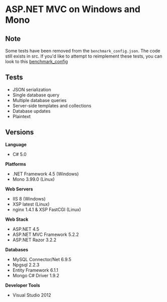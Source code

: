 # ASP.NET MVC on Windows and Mono

## Note

Some tests have been removed from the `benchmark_config.json`. The code still exists in src. If you'd like to attempt to reimplement these tests, you can look to this [benchmark_config](https://github.com/TechEmpower/FrameworkBenchmarks/blob/master/frameworks/CSharp/aspnet/benchmark_config.json)

## Tests

* JSON serialization
* Single database query
* Multiple database queries
* Server-side templates and collections
* Database updates
* Plaintext

## Versions

**Language**

* C# 5.0

**Platforms**

* .NET Framework 4.5 (Windows)
* Mono 3.99.0 (Linux)

**Web Servers**

* IIS 8 (Windows)
* XSP latest (Linux)
* nginx 1.4.1 & XSP FastCGI (Linux)

**Web Stack**

* ASP.NET 4.5
* ASP.NET MVC Framework 5.2.2
* ASP.NET Razor 3.2.2

**Databases**

* MySQL Connector/Net 6.9.5
* Npgsql 2.2.3
* Entity Framework 6.1.1
* Mongo C# Driver 1.9.2

**Developer Tools**

* Visual Studio 2012
